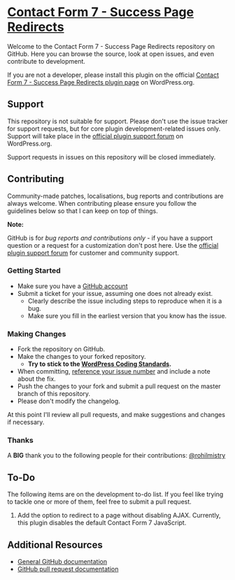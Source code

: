 # [Contact Form 7 - Success Page Redirects](https://wordpress.org/plugins/contact-form-7-success-page-redirects/)

Welcome to the Contact Form 7 - Success Page Redirects repository on GitHub. Here you can browse the source, look at open issues, and even contribute to development.

If you are not a developer, please install this plugin on the official [Contact Form 7 - Success Page Redirects plugin page](https://wordpress.org/plugins/contact-form-7-success-page-redirects/) on WordPress.org.

## Support

This repository is not suitable for support. Please don't use the issue tracker for support requests, but for core plugin development-related issues only. Support will take place in the [official plugin support forum](https://wordpress.org/support/plugin/contact-form-7-success-page-redirects/) on WordPress.org.

Support requests in issues on this repository will be closed immediately.

## Contributing

Community-made patches, localisations, bug reports and contributions are always welcome. When contributing please ensure you follow the guidelines below so that I can keep on top of things.

**Note:**

GitHub is for *bug reports and contributions only* - if you have a support question or a request for a customization don't post here. Use the [official plugin support forum](https://wordpress.org/support/plugin/contact-form-7-success-page-redirects/) for customer and community support.

### Getting Started

* Make sure you have a [GitHub account](https://github.com/signup/free)
* Submit a ticket for your issue, assuming one does not already exist.
  * Clearly describe the issue including steps to reproduce when it is a bug.
  * Make sure you fill in the earliest version that you know has the issue.

### Making Changes

* Fork the repository on GitHub.
* Make the changes to your forked repository.
  * **Try to stick to the [WordPress Coding Standards](http://make.wordpress.org/core/handbook/coding-standards/php/).**
* When committing, [reference your issue number](https://help.github.com/articles/closing-issues-via-commit-messages/) and include a note about the fix.
* Push the changes to your fork and submit a pull request on the master branch of this repository.
* Please don't modify the changelog.

At this point I'll review all pull requests, and make suggestions and changes if necessary.

### Thanks

A **BIG** thank you to the following people for their contributions: [@rohilmistry](https://github.com/rohilmistry)

## To-Do

The following items are on the development to-do list. If you feel like trying to tackle one or more of them, feel free to submit a pull request.

1. Add the option to redirect to a page without disabling AJAX. Currently, this plugin disables the default Contact Form 7 JavaScript.

## Additional Resources

* [General GitHub documentation](http://help.github.com/)
* [GitHub pull request documentation](http://help.github.com/send-pull-requests/)
